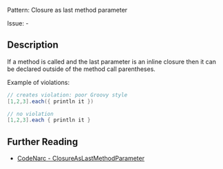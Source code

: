 Pattern: Closure as last method parameter

Issue: -

## Description

If a method is called and the last parameter is an inline closure then it can be declared outside of the method call parentheses.

Example of violations:

``` groovy
// creates violation: poor Groovy style
[1,2,3].each({ println it })

// no violation
[1,2,3].each { println it }
```

## Further Reading

* [CodeNarc - ClosureAsLastMethodParameter](http://codenarc.sourceforge.net/codenarc-rules-groovyism.html#ClosureAsLastMethodParameter)